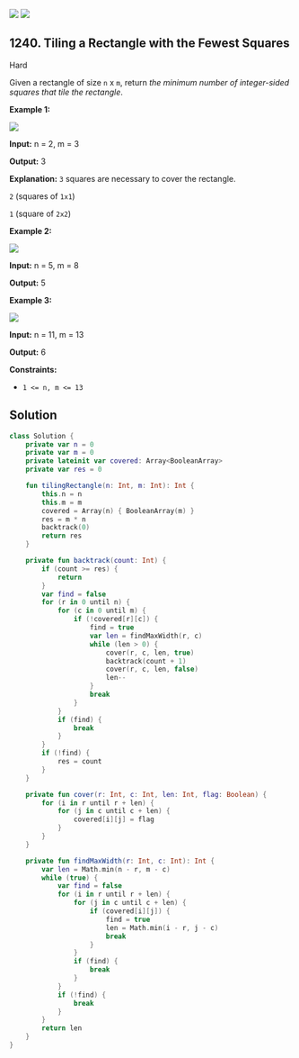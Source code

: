[![](https://img.shields.io/github/stars/javadev/LeetCode-in-Kotlin?label=Stars&style=flat-square)](https://github.com/javadev/LeetCode-in-Kotlin)
[![](https://img.shields.io/github/forks/javadev/LeetCode-in-Kotlin?label=Fork%20me%20on%20GitHub%20&style=flat-square)](https://github.com/javadev/LeetCode-in-Kotlin/fork)

## 1240\. Tiling a Rectangle with the Fewest Squares

Hard

Given a rectangle of size `n` x `m`, return _the minimum number of integer-sided squares that tile the rectangle_.

**Example 1:**

![](https://assets.leetcode.com/uploads/2019/10/17/sample_11_1592.png)

**Input:** n = 2, m = 3

**Output:** 3

**Explanation:** `3` squares are necessary to cover the rectangle. 

`2` (squares of `1x1`) 

`1` (square of `2x2`)

**Example 2:**

![](https://assets.leetcode.com/uploads/2019/10/17/sample_22_1592.png)

**Input:** n = 5, m = 8

**Output:** 5

**Example 3:**

![](https://assets.leetcode.com/uploads/2019/10/17/sample_33_1592.png)

**Input:** n = 11, m = 13

**Output:** 6

**Constraints:**

*   `1 <= n, m <= 13`

## Solution

```kotlin
class Solution {
    private var n = 0
    private var m = 0
    private lateinit var covered: Array<BooleanArray>
    private var res = 0

    fun tilingRectangle(n: Int, m: Int): Int {
        this.n = n
        this.m = m
        covered = Array(n) { BooleanArray(m) }
        res = m * n
        backtrack(0)
        return res
    }

    private fun backtrack(count: Int) {
        if (count >= res) {
            return
        }
        var find = false
        for (r in 0 until n) {
            for (c in 0 until m) {
                if (!covered[r][c]) {
                    find = true
                    var len = findMaxWidth(r, c)
                    while (len > 0) {
                        cover(r, c, len, true)
                        backtrack(count + 1)
                        cover(r, c, len, false)
                        len--
                    }
                    break
                }
            }
            if (find) {
                break
            }
        }
        if (!find) {
            res = count
        }
    }

    private fun cover(r: Int, c: Int, len: Int, flag: Boolean) {
        for (i in r until r + len) {
            for (j in c until c + len) {
                covered[i][j] = flag
            }
        }
    }

    private fun findMaxWidth(r: Int, c: Int): Int {
        var len = Math.min(n - r, m - c)
        while (true) {
            var find = false
            for (i in r until r + len) {
                for (j in c until c + len) {
                    if (covered[i][j]) {
                        find = true
                        len = Math.min(i - r, j - c)
                        break
                    }
                }
                if (find) {
                    break
                }
            }
            if (!find) {
                break
            }
        }
        return len
    }
}
```